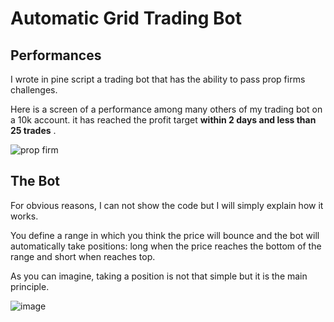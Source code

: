 # Automatic Grid Trading Bot

## Performances
I wrote in pine script a trading bot that has the ability to pass prop firms challenges. 

Here is a screen of a performance among many others of my trading bot on a 10k account. it has reached the profit target **within 2 days and less than 25 trades** .

![prop firm](https://github.com/Shimadakunn/autogrid-bot/assets/89693356/9743219c-1797-4337-8366-5a442a4acdc1)

## The Bot
For obvious reasons, I can not show the code but I will simply explain how it works.

You define a range in which you think the price will bounce and the bot will automatically take positions: long when the price reaches the bottom of the range and short when reaches top.

As you can imagine, taking a position is not that simple but it is the main principle.

![image](https://github.com/Shimadakunn/autogrid-bot/assets/89693356/38f78fe6-6c3a-451f-bee9-051c6bd119be)
